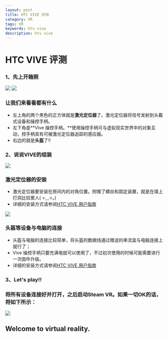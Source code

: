 ```yaml
---
layout: post
title: HTC VIVE 评测
category: VR
tags: VR
keywords: htv vive
description: htv vive
---
```

# HTC VIVE 评测
### **1、先上开箱照**

![](http://o835t7sp4.bkt.clouddn.com/image/htc-vive/1.jpg)
![](http://o835t7sp4.bkt.clouddn.com/image/htc-vive/2.jpg)
### 让我们来看看都有什么
  - 左上角的两个黑色的正方体就是**激光定位器**了。激光定位器将信号发射到头戴式设备和操控手柄。
  - 左下角是**Vive 操控手柄。**使用操控手柄可与虚拟现实世界中的对象互动，控手柄具有可被激光定位器追踪的感应器。
  - 右边的就是**头盔**了!!
  
### **2、说说VIVE的组装**
![](http://o835t7sp4.bkt.clouddn.com/image/htc-vive/3.jpg)

### 激光定位器的安装
  - 激光定位器要安装在房间内的对角位置。附赠了螺丝和固定装置，就是在墙上打洞比较累人( >﹏<。)
  - 详细的安装方式请参阅<a href="http://dl4.htc.com/web_materials/Manual/Vive/Vive_User_Guide_CHS.pdf?_ga=1.243508741.1881660208.1456415063" target="_blank">HTC VIVE 用户指南</a>
 
![](http://o835t7sp4.bkt.clouddn.com/image/htc-vive/4.jpg)

### 头盔等设备与电脑的连接
- 头盔与电脑的连接比较简单，将头盔的数据线通过赠送的串流盒与电脑连接上就行了；
- Vive 操控手柄只要充满电就可以使用了，不过初次使用的时候可能需要进行一次固件升级。
- 详细的安装方式请参阅<a href="http://dl4.htc.com/web_materials/Manual/Vive/Vive_User_Guide_CHS.pdf?_ga=1.243508741.1881660208.1456415063" target="_blank">HTC VIVE 用户指南</a>

### **3、Let's play!!**
### 将所有设备连接好并打开，之后启动Steam VR。如果一切OK的话，将如下所示：
![](http://o835t7sp4.bkt.clouddn.com/image/htc-vive/5.jpg)

## Welcome to virtual reality.


 

